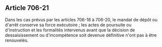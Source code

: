 Article 706-21
----
Dans les cas prévus par les articles 706-18 à 706-20, le mandat de dépôt ou
d'arrêt conserve sa force exécutoire ; les actes de poursuite ou d'instruction
et les formalités intervenus avant que la décision de dessaisissement ou
d'incompétence soit devenue définitive n'ont pas à être renouvelés.
